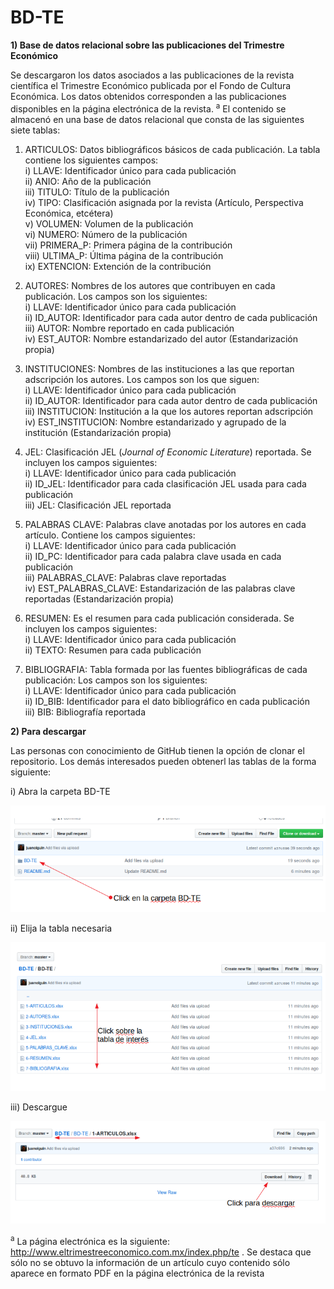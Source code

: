 # BD-TE

**1) Base de datos relacional sobre las publicaciones del Trimestre Económico**

Se descargaron los datos asociados a las publicaciones de la revista científica el Trimestre Económico publicada por el Fondo de Cultura Económica. Los datos obtenidos corresponden a las publicaciones disponibles en la página electrónica de la revista. <sup>a</sup> El contenido se almacenó en una base de datos relacional que consta de las siguientes siete tablas:

1) ARTICULOS: Datos bibliográficos básicos de cada publicación. La tabla contiene los siguientes campos:\
i) LLAVE: Identificador único para cada publicación\
ii) ANIO: Año de la publicación\
iii) TITULO: Título de la publicación\
iv) TIPO: Clasificación asignada por la revista (Artículo, Perspectiva Económica, etcétera)\
v) VOLUMEN: Volumen de la publicación\
vi) NUMERO: Número de la publicación\
vii) PRIMERA_P: Primera página de la contribución\
viii) ULTIMA_P: Última página de la contribución\
ix) EXTENCION: Extención de la contribución

2) AUTORES: Nombres de los autores que contribuyen en cada publicación. Los campos son los siguientes:\
i) LLAVE: Identificador único para cada publicación\
ii) ID_AUTOR: Identificador para cada autor dentro de cada publicación\
iii) AUTOR: Nombre reportado en cada publicación\
iv) EST_AUTOR: Nombre estandarizado del autor (Estandarización propia)

3) INSTITUCIONES: Nombres de las instituciones a las que reportan adscripción los autores. Los campos son los que siguen:\
i) LLAVE: Identificador único para cada publicación\
ii) ID_AUTOR: Identificador para cada autor dentro de cada publicación\
iii) INSTITUCION: Institución a la que los autores reportan adscripción\
iv) EST_INSTITUCION: Nombre estandarizado y agrupado de la institución (Estandarización propia)

4) JEL: Clasificación JEL (*Journal of Economic Literature*) reportada. Se incluyen los campos siguientes:\
i) LLAVE: Identificador único para cada publicación\
ii) ID_JEL: Identificador para cada clasificación JEL usada para cada publicación\
iii) JEL: Clasificación JEL reportada

5) PALABRAS CLAVE: Palabras clave anotadas por los autores en cada artículo. Contiene los campos siguientes:\
i) LLAVE: Identificador único para cada publicación\
ii) ID_PC: Identificador para cada palabra clave usada en cada publicación\
iii) PALABRAS_CLAVE: Palabras clave reportadas\
iv) EST_PALABRAS_CLAVE: Estandarización de las palabras clave reportadas (Estandarización propia)

6) RESUMEN: Es el resumen para cada publicación considerada. Se incluyen los campos siguientes:\
i) LLAVE: Identificador único para cada publicación\
ii) TEXTO: Resumen para cada publicación

7) BIBLIOGRAFIA: Tabla formada por las fuentes bibliográficas de cada publicación: Los campos son los siguientes:\
i) LLAVE: Identificador único para cada publicación\
ii) ID_BIB: Identificador para el dato bibliográfico en cada publicación\
iii) BIB: Bibliografía reportada

**2) Para descargar**

Las personas con conocimiento de GitHub tienen la opción de clonar el repositorio. Los demás interesados pueden obtenerl las tablas de la forma siguiente:

i) Abra la carpeta BD-TE

![alt text](https://github.com/juanolguin/BD-TE/blob/master/Tip/F1.png)

ii) Elija la tabla necesaria

![alt text](https://github.com/juanolguin/BD-TE/blob/master/Tip/F2.png)

iii) Descargue

![alt text](https://github.com/juanolguin/BD-TE/blob/master/Tip/F3.png)



<sup>a</sup> La página electrónica es la siguiente: http://www.eltrimestreeconomico.com.mx/index.php/te . Se destaca que sólo no se obtuvo la información de un artículo cuyo contenido sólo aparece en formato PDF en la página electrónica de la revista
